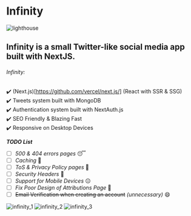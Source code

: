 # Infinity  

![lighthouse](https://user-images.githubusercontent.com/88940768/129455672-b67400c1-9d2c-414a-bff1-08d34eccb2a5.png)  
  
## Infinity is a small Twitter-like social media app built with NextJS.  
  
###### Infinity:  
✔️ (Next.js)[https://github.com/vercel/next.js/] (React with SSR & SSG)  
✔️ Tweets system built with MongoDB  
✔️ Authentication system built with NextAuth.js  
✔️ SEO Friendly & Blazing Fast  
✔️ Responsive on Desktop Devices  

***TODO List***
- [ ] *500 & 404 errors pages* 😴
- [ ] *Caching* 🤔
- [ ] *ToS & Privacy Policy pages* 🤨
- [ ] *Security Headers* 🥱
- [ ] *Support for Mobile Devices* 😐
- [ ] *Fix Poor Design of Attributions Page* 🤗
- [ ] ~~Email Verification when creating an account~~	*(unnecessary)*  😄
  
![infinity_1](https://user-images.githubusercontent.com/88940768/129456041-823e6a4f-c467-40ee-9a05-e98b65023d59.png)
![infinity_2](https://user-images.githubusercontent.com/88940768/129456045-6de7cb6c-832e-4a73-9715-4eb546e8cca4.png)
![infinity_3](https://user-images.githubusercontent.com/88940768/129456046-b396e05f-16e3-468e-acfd-aa45ae444f85.png)
